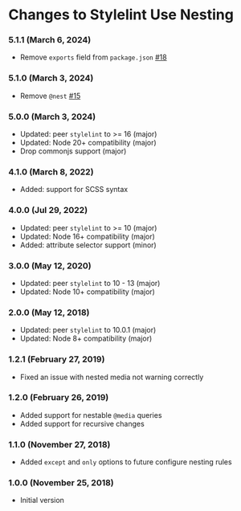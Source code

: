 # Changes to Stylelint Use Nesting

### 5.1.1 (March 6, 2024)

- Remove `exports` field from `package.json` [#18](https://github.com/csstools/stylelint-use-nesting/issues/18)

### 5.1.0 (March 3, 2024)

- Remove `@nest` [#15](https://github.com/csstools/stylelint-use-nesting/issues/15)

### 5.0.0 (March 3, 2024)

- Updated: peer `stylelint` to >= 16 (major)
- Updated: Node 20+ compatibility (major)
- Drop commonjs support (major)

### 4.1.0 (March 8, 2022)

- Added: support for SCSS syntax

### 4.0.0 (Jul 29, 2022)

- Updated: peer `stylelint` to >= 10 (major)
- Updated: Node 16+ compatibility (major)
- Added: attribute selector support (minor)

### 3.0.0 (May 12, 2020)

- Updated: peer `stylelint` to 10 - 13 (major)
- Updated: Node 10+ compatibility (major)

### 2.0.0 (May 12, 2018)

- Updated: peer `stylelint` to 10.0.1 (major)
- Updated: Node 8+ compatibility (major)

### 1.2.1 (February 27, 2019)

- Fixed an issue with nested media not warning correctly

### 1.2.0 (February 26, 2019)

- Added support for nestable `@media` queries
- Added support for recursive changes

### 1.1.0 (November 27, 2018)

- Added `except` and `only` options to future configure nesting rules

### 1.0.0 (November 25, 2018)

- Initial version
